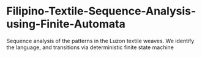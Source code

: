 # Filipino-Textile-Sequence-Analysis-using-Finite-Automata
Sequence analysis of the patterns in the Luzon textile weaves. We identify the language, and transitions via deterministic finite state machine
